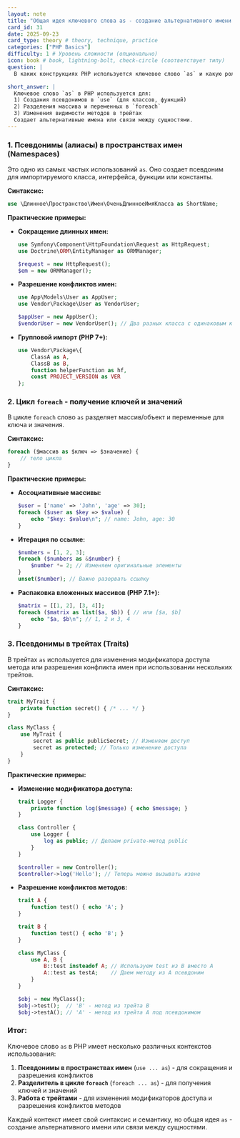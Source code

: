 ```yaml
---
layout: note
title: "Общая идея ключевого слова as - создание альтернативного имени или связи между сущностями"
card_id: 31
date: 2025-09-23
card_type: theory # theory, technique, practice
categories: ["PHP Basics"]
difficulty: 1 # Уровень сложности (опционально)
icon: book # book, lightning-bolt, check-circle (соответствует типу)
question: |
  В каких конструкциях PHP используется ключевое слово `as` и какую роль оно выполняет?

short_answer: |
  Ключевое слово `as` в PHP используется для:
  1) Создания псевдонимов в `use` (для классов, функций)
  2) Разделения массива и переменных в `foreach` 
  3) Изменения видимости методов в трейтах
  Создает альтернативные имена или связи между сущностями.
---
```

### 1. Псевдонимы (алиасы) в пространствах имен (Namespaces)

Это одно из самых частых использований `as`. Оно создает псевдоним для импортируемого класса, интерфейса, функции или константы.

**Синтаксис:**
```php
use \Длинное\Пространство\Имен\ОченьДлинноеИмяКласса as ShortName;
```

**Практические примеры:**

*   **Сокращение длинных имен:**
    ```php
    use Symfony\Component\HttpFoundation\Request as HttpRequest;
    use Doctrine\ORM\EntityManager as ORMManager;
    
    $request = new HttpRequest();
    $em = new ORMManager();
    ```

*   **Разрешение конфликтов имен:**
    ```php
    use App\Models\User as AppUser;
    use Vendor\Package\User as VendorUser;
    
    $appUser = new AppUser();
    $vendorUser = new VendorUser(); // Два разных класса с одинаковым коротким именем
    ```

*   **Групповой импорт (PHP 7+):**
    ```php
    use Vendor\Package\{
        ClassA as A,
        ClassB as B,
        function helperFunction as hf,
        const PROJECT_VERSION as VER
    };
    ```

### 2. Цикл `foreach` - получение ключей и значений

В цикле `foreach` слово `as` разделяет массив/объект и переменные для ключа и значения.

**Синтаксис:**
```php
foreach ($массив as $ключ => $значение) {
    // тело цикла
}
```

**Практические примеры:**

*   **Ассоциативные массивы:**
    ```php
    $user = ['name' => 'John', 'age' => 30];
    foreach ($user as $key => $value) {
        echo "$key: $value\n"; // name: John, age: 30
    }
    ```

*   **Итерация по ссылке:**
    ```php
    $numbers = [1, 2, 3];
    foreach ($numbers as &$number) {
        $number *= 2; // Изменяем оригинальные элементы
    }
    unset($number); // Важно разорвать ссылку
    ```

*   **Распаковка вложенных массивов (PHP 7.1+):**
    ```php
    $matrix = [[1, 2], [3, 4]];
    foreach ($matrix as list($a, $b)) { // или [$a, $b]
        echo "$a, $b\n"; // 1, 2 и 3, 4
    }
    ```

### 3. Псевдонимы в трейтах (Traits)

В трейтах `as` используется для изменения модификатора доступа метода или разрешения конфликта имен при использовании нескольких трейтов.

**Синтаксис:**
```php
trait MyTrait {
    private function secret() { /* ... */ }
}

class MyClass {
    use MyTrait {
        secret as public publicSecret; // Изменяем доступ
        secret as protected; // Только изменение доступа
    }
}
```

**Практические примеры:**

*   **Изменение модификатора доступа:**
    ```php
    trait Logger {
        private function log($message) { echo $message; }
    }
    
    class Controller {
        use Logger {
            log as public; // Делаем private-метод public
        }
    }
    
    $controller = new Controller();
    $controller->log('Hello'); // Теперь можно вызывать извне
    ```

*   **Разрешение конфликтов методов:**
    ```php
    trait A {
        function test() { echo 'A'; }
    }
    
    trait B {
        function test() { echo 'B'; }
    }
    
    class MyClass {
        use A, B {
            B::test insteadof A; // Используем test из B вместо A
            A::test as testA;    // Даем методу из A псевдоним
        }
    }
    
    $obj = new MyClass();
    $obj->test();  // 'B' - метод из трейта B
    $obj->testA(); // 'A' - метод из трейта A под псевдонимом
    ```

### Итог:

Ключевое слово `as` в PHP имеет несколько различных контекстов использования:
1.  **Псевдонимы в пространствах имен** (`use ... as`) - для сокращения и разрешения конфликтов
2.  **Разделитель в цикле `foreach`** (`foreach ... as`) - для получения ключей и значений  
3.  **Работа с трейтами** - для изменения модификаторов доступа и разрешения конфликтов методов

Каждый контекст имеет свой синтаксис и семантику, но общая идея `as` - создание альтернативного имени или связи между сущностями.

